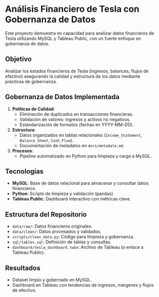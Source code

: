 # Análisis Financiero de Tesla con Gobernanza de Datos
Este proyecto demuestra mi capacidad para analizar datos financieros de Tesla utilizando MySQL y Tableau Public, con un fuerte enfoque en gobernanza de datos.

## Objetivo
Analizar los estados financieros de Tesla (ingresos, balances, flujos de efectivo) asegurando la calidad y estructura de los datos mediante prácticas de gobernanza.

## Gobernanza de Datos Implementada
1. **Políticas de Calidad**: 
   - Eliminación de duplicados en transacciones financieras.
   - Validación de valores: ingresos y activos no negativos.
   - Estandarización de formatos (fechas en YYYY-MM-DD).
2. **Estructura**: 
   - Datos organizados en tablas relacionales (`Income_Statement`, `Balance_Sheet`, `Cash_Flow`).
   - Documentación de metadatos en `docs/metadata.md`.
3. **Procesos**: 
   - Pipeline automatizado en Python para limpieza y carga a MySQL.

## Tecnologías
- **MySQL**: Base de datos relacional para almacenar y consultar datos financieros.
- **Python**: Scripts de limpieza y validación (pandas).
- **Tableau Public**: Dashboard interactivo con métricas clave.

## Estructura del Repositorio
- `data/raw/`: Datos financieros originales.
- `data/clean/`: Datos procesados y validados.
- `scripts/clean_data.py`: Código para limpieza y gobernanza.
- `sql/tables.sql`: Definición de tablas y consultas.
- `dashboard/tesla_dashboard.twbx`: Archivo de Tableau (o enlace a Tableau Public).

## Resultados
- Dataset limpio y gobernado en MySQL.
- Dashboard en Tableau con tendencias de ingresos, márgenes y flujos de efectivo.
